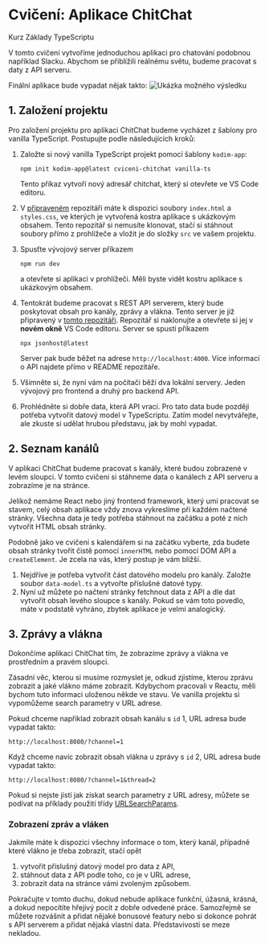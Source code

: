 # Cvičení: Aplikace ChitChat

Kurz Základy TypeScriptu

V tomto cvičení vytvoříme jednoduchou aplikaci pro chatování podobnou například Slacku. Abychom se přiblížili reálnému světu, budeme pracovat s daty z API serveru.

Finální aplikace bude vypadat nějak takto:
![Ukázka možného výsledku](https://kodim.cz/cms/assets/kurzy/zaklady-ts/lekce/nastaveni/cviceni/chitchat.png)


## 1. Založení projektu
Pro založení projektu pro aplikaci ChitChat budeme vycházet z šablony pro vanilla TypeScript. Postupujte podle následujících kroků:

1. Založte si nový vanilla TypeScript projekt pomocí šablony `kodim-app`:
    ```
    npm init kodim-app@latest cviceni-chitchat vanilla-ts
    ```

    Tento příkaz vytvoří nový adresář chitchat, který si otevřete ve VS Code editoru.

2. V [připraveném](https://github.com/kodim-vyuka/cviceni-chitchat-zadani) repozitáři máte k dispozici soubory `index.html` a `styles.css`, ve kterých je vytvořená kostra aplikace s ukázkovým obsahem. Tento repozitář si nemusíte klonovat, stačí si stáhnout soubory přímo z prohlížeče a vložit je do složky `src` ve vašem projektu.
3. Spusťte vývojový server příkazem
    ```
    npm run dev
    ```
    a otevřete si aplikaci v prohlížeči. Měli byste vidět kostru aplikace s ukázkovým obsahem.
4. Tentokrát budeme pracovat s REST API serverem, který bude poskytovat obsah pro kanály, zprávy a vlákna. Tento server je již připravený v [tomto repozitáři](https://github.com/kodim-vyuka/chitchat-api). Repozitář si naklonujte a otevřete si jej v **novém okně** VS Code editoru. Server se spustí příkazem
    ```
    npx jsonhost@latest
    ```
    Server pak bude běžet na adrese `http://localhost:4000`. Více informací o API najdete přímo v README repozitáře.

5. Všimněte si, že nyní vám na počítači běží dva lokální servery. Jeden vývojový pro frontend a druhý pro backend API.
6. Prohlédněte si dobře data, která API vrací. Pro tato data bude později potřeba vytvořit datový model v TypeScriptu. Zatím model nevytvářejte, ale zkuste si udělat hrubou představu, jak by mohl vypadat.


## 2. Seznam kanálů
V aplikaci ChitChat budeme pracovat s kanály, které budou zobrazené v levém sloupci. V tomto cvičení si stáhneme data o kanálech z API serveru a zobrazíme je na stránce.

Jelikož nemáme React nebo jiný frontend framework, který umí pracovat se stavem, celý obsah aplikace vždy znova vykreslíme při každém načtené stránky. Všechna data je tedy potřeba stáhnout na začátku a poté z nich vytvořit HTML obsah stránky.

Podobně jako ve cvičení s kalendářem si na začátku vyberte, zda budete obsah stránky tvořit čistě pomocí `innerHTML` nebo pomocí DOM API a `createElement`. Je zcela na vás, který postup je vám bližší.

1. Nejdříve je potřeba vytvořit část datového modelu pro kanály. Založte soubor `data-model.ts` a vytvořte příslušné datové typy.
2. Nyní už můžete po načtení stránky fetchnout data z API a dle dat vytvořit obsah levého sloupce s kanály.
Pokud se vám toto povedlo, máte v podstatě vyhráno, zbytek aplikace je velmi analogický.


## 3. Zprávy a vlákna
Dokončíme aplikaci ChitChat tím, že zobrazíme zprávy a vlákna ve prostředním a pravém sloupci.

Zásadní věc, kterou si musíme rozmyslet je, odkud zjistíme, kterou zprávu zobrazit a jaké vlákno máme zobrazit. Kdybychom pracovali v Reactu, měli bychom tuto informaci uloženou někde ve stavu. Ve vanilla projektu si vypomůžeme search parametry v URL adrese.

Pokud chceme například zobrazit obsah kanálu s `id` 1, URL adresa bude vypadat takto:

```
http://localhost:8080/?channel=1
```
Když chceme navíc zobrazit obsah vlákna u zprávy s `id` 2, URL adresa bude vypadat takto:

```
http://localhost:8080/?channel=1&thread=2
```
Pokud si nejste jistí jak získat search parametry z URL adresy, můžete se podívat na příklady použití třídy [URLSearchParams](https://developer.mozilla.org/en-US/docs/Web/API/URLSearchParams#examples).

### Zobrazení zpráv a vláken
Jakmile máte k dispozici všechny informace o tom, který kanál, případně které vlákno je třeba zobrazit, stačí opět

1. vytvořit příslušný datový model pro data z API,
2. stáhnout data z API podle toho, co je v URL adrese,
3. zobrazit data na stránce vámi zvoleným způsobem.

Pokračujte v tomto duchu, dokud nebude aplikace funkční, úžasná, krásná, a dokud nepocítíte hřejivý pocit z dobře odvedené práce. Samozřejmě se můžete rozvášnit a přidat nějaké bonusové featury nebo si dokonce pohrát s API serverem a přidat nějaká vlastní data. Představivosti se meze nekladou.